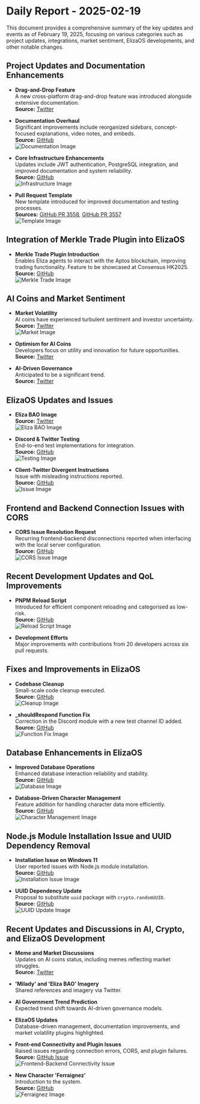 # Daily Report - 2025-02-19

This document provides a comprehensive summary of the key updates and events as of February 19, 2025, focusing on various categories such as project updates, integrations, market sentiment, ElizaOS developments, and other notable changes.

## Project Updates and Documentation Enhancements

- **Drag-and-Drop Feature**  
  A new cross-platform drag-and-drop feature was introduced alongside extensive documentation.  
  **Source:** [Twitter](https://twitter.com/ai16zdao/status/1892319068104872029)

- **Documentation Overhaul**  
  Significant improvements include reorganized sidebars, concept-focused explanations, video notes, and embeds.  
  **Source:** [GitHub](https://github.com/elizaOS/eliza/pull/3584)  
  ![Documentation Image](https://opengraph.githubassets.com/1/elizaOS/eliza/pull/3584)

- **Core Infrastructure Enhancements**  
  Updates include JWT authentication, PostgreSQL integration, and improved documentation and system reliability.  
  **Source:** [GitHub](https://github.com/elizaOS/eliza/pull/3568)  
  ![Infrastructure Image](https://opengraph.githubassets.com/1/elizaOS/eliza/pull/3568)

- **Pull Request Template**  
  New template introduced for improved documentation and testing processes.  
  **Sources:** [GitHub PR 3558](https://github.com/elizaOS/eliza/pull/3558), [GitHub PR 3557](https://github.com/elizaOS/eliza/pull/3557)  
  ![Template Image](https://opengraph.githubassets.com/1/elizaOS/eliza/pull/3558)

## Integration of Merkle Trade Plugin into ElizaOS

- **Merkle Trade Plugin Introduction**  
  Enables Eliza agents to interact with the Aptos blockchain, improving trading functionality. Feature to be showcased at Consensus HK2025.  
  **Source:** [GitHub](https://github.com/elizaOS/eliza/pull/3565)  
  ![Merkle Trade Image](https://opengraph.githubassets.com/1/elizaOS/eliza/pull/3565)

## AI Coins and Market Sentiment

- **Market Volatility**  
  AI coins have experienced turbulent sentiment and investor uncertainty.  
  **Source:** [Twitter](https://twitter.com/dankvr/status/1892249390993056221)  
  ![Market Image](https://pbs.twimg.com/media/GkKeyuZWIAEeWj2.jpg)

- **Optimism for AI Coins**  
  Developers focus on utility and innovation for future opportunities.  
  **Source:** [Twitter](https://twitter.com/dankvr/status/1892097445955358728)

- **AI-Driven Governance**  
  Anticipated to be a significant trend.  
  **Source:** [Twitter](https://twitter.com/shawmakesmagic/status/1892102787506245961)

## ElizaOS Updates and Issues

- **Eliza BAO Image**  
  **Source:** [Twitter](https://twitter.com/shawmakesmagic/status/1892115084383572318)  
  ![Eliza BAO Image](https://pbs.twimg.com/media/GkIknn0XMAA_PP0.jpg)

- **Discord & Twitter Testing**  
  End-to-end test implementations for integration.  
  **Source:** [GitHub](https://github.com/elizaOS/eliza/pull/3579)  
  ![Testing Image](https://opengraph.githubassets.com/1/elizaOS/eliza/pull/3579)

- **Client-Twitter Divergent Instructions**  
  Issue with misleading instructions reported.  
  **Source:** [GitHub](https://github.com/elizaOS/eliza/issues/3562)  
  ![Issue Image](https://opengraph.githubassets.com/1/elizaOS/eliza/issues/3562)

## Frontend and Backend Connection Issues with CORS

- **CORS Issue Resolution Request**  
  Recurring frontend-backend disconnections reported when interfacing with the local server configuration.  
  **Source:** [GitHub](https://github.com/elizaOS/eliza/issues/3578)  
  ![CORS Issue Image](https://opengraph.githubassets.com/1/elizaOS/eliza/issues/3578)

## Recent Development Updates and QoL Improvements

- **PNPM Reload Script**  
  Introduced for efficient component reloading and categorised as low-risk.  
  **Source:** [GitHub](https://github.com/elizaOS/eliza/pull/3580)  
  ![Reload Script Image](https://opengraph.githubassets.com/1/elizaOS/eliza/pull/3580)

- **Development Efforts**  
  Major improvements with contributions from 20 developers across six pull requests.

## Fixes and Improvements in ElizaOS

- **Codebase Cleanup**  
  Small-scale code cleanup executed.  
  **Source:** [GitHub](https://github.com/elizaOS/eliza/pull/3582)  
  ![Cleanup Image](https://opengraph.githubassets.com/1/elizaOS/eliza/pull/3582)

- **\_shouldRespond Function Fix**  
  Correction in the Discord module with a new test channel ID added.  
  **Source:** [GitHub](https://github.com/elizaOS/eliza/pull/3559)  
  ![Function Fix Image](https://opengraph.githubassets.com/1/elizaOS/eliza/pull/3559)

## Database Enhancements in ElizaOS

- **Improved Database Operations**  
  Enhanced database interaction reliability and stability.  
  **Source:** [GitHub](https://github.com/elizaOS/eliza/pull/3581)  
  ![Database Image](https://opengraph.githubassets.com/1/elizaOS/eliza/pull/3581)

- **Database-Driven Character Management**  
  Feature addition for handling character data more efficiently.  
  **Source:** [GitHub](https://github.com/elizaOS/eliza/pull/3573)  
  ![Character Management Image](https://opengraph.githubassets.com/1/elizaOS/eliza/pull/3573)

## Node.js Module Installation Issue and UUID Dependency Removal

- **Installation Issue on Windows 11**  
  User reported issues with Node.js module installation.  
  **Source:** [GitHub](https://github.com/elizaOS/eliza/issues/3571)  
  ![Installation Issue Image](https://opengraph.githubassets.com/1/elizaOS/eliza/issues/3571)

- **UUID Dependency Update**  
  Proposal to substitute `uuid` package with `crypto.randomUUID`.  
  **Source:** [GitHub](https://github.com/elizaOS/eliza/pull/3566)  
  ![UUID Update Image](https://opengraph.githubassets.com/1/elizaOS/eliza/pull/3566)

## Recent Updates and Discussions in AI, Crypto, and ElizaOS Development

- **Meme and Market Discussions**  
  Updates on AI coins status, including memes reflecting market struggles.  
  **Source:** [Twitter](https://twitter.com/dankvr/status/1892249390993056221)

- **'Milady' and 'Eliza BAO' Imagery**  
  Shared references and imagery via Twitter.

- **AI Government Trend Prediction**  
  Expected trend shift towards AI-driven governance models.

- **ElizaOS Updates**  
  Database-driven management, documentation improvements, and market volatility plugins highlighted.

- **Front-end Connectivity and Plugin Issues**  
  Raised issues regarding connection errors, CORS, and plugin failures.  
  **Source:** [GitHub Issue](https://github.com/elizaOS/eliza/issues/3578)  
  ![Frontend-Backend Connectivity Issue](https://opengraph.githubassets.com/1/elizaOS/eliza/issues/3578)

- **New Character 'Ferraignez'**  
  Introduction to the system.  
  **Source:** [GitHub](https://github.com/elizaOS/eliza/pull/3574)  
  ![Ferraignez Image](https://opengraph.githubassets.com/1/elizaOS/eliza/pull/3574)
